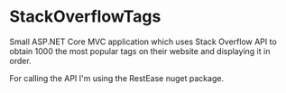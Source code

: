 # StackOverflowTags

Small ASP.NET Core MVC application which uses Stack Overflow API to obtain 1000 the most popular tags on their website and displaying it in order.

For calling the API I'm using the RestEase nuget package.

